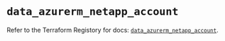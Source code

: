 # `data_azurerm_netapp_account`

Refer to the Terraform Registory for docs: [`data_azurerm_netapp_account`](https://www.terraform.io/docs/providers/azurerm/d/netapp_account).
